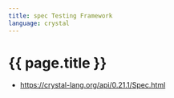 ```yaml
---
title: spec Testing Framework
language: crystal
---
```


# {{ page.title }}

- <https://crystal-lang.org/api/0.21.1/Spec.html>
